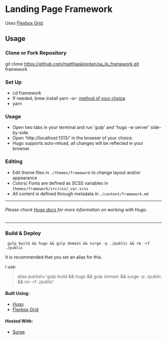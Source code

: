 # Landing Page Framework

Uses [Flexbox Grid](http://flexboxgrid.com/).

## Usage

### Clone or Fork Repository
git clone https://github.com/matthiaskjordan/sa_lp_framework.git framework

### Set Up
- cd framework
- If needed, brew install yarn -or- [method of your choice](https://yarnpkg.com/en/docs/install)
- yarn

### Usage
- Open two tabs in your terminal and run 'gulp' and 'hugo -w server' side-by-side.
- Open 'http://localhost:1313/' in the browser of your choice.
- Hugo supports auto-reload, all changes will be reflected in your browser.

### Editing
- Edit theme files in `./themes/framework` to change layout and/or appearance
- Colors/ Fonts are defined as SCSS variables in `themes/framework/src/css/_var.scss`
- All content is defined through metadata in `./content/framework.md`

---
###### Please check [Hugo docs](https://gohugo.io/overview/introduction/) for more information on working with Hugo.
---

### Build & Deploy
` gulp build && hugo && gulp domain && surge -p ./public && rm -rf ./public`

It is recommended that you set an alias for this.

I use:
> alias publish='gulp build && hugo && gulp domain && surge -p ./public && rm -rf ./public'


#### Built Using:
- [Hugo](https://gohugo.io)
- [Flexbox Grid](http://flexboxgrid.com)

#### Hosted With:
- [Surge](https://surge.sh)
